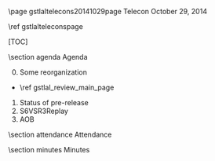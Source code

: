 \page gstlaltelecons20141029page Telecon October 29, 2014

\ref gstlalteleconspage

[TOC]

\section agenda Agenda

0. Some reorganization
 - \ref gstlal_review_main_page
1. Status of pre-release
2. S6VSR3Replay 
3. AOB

\section attendance Attendance

\section minutes Minutes
